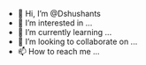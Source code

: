 - 👋 Hi, I’m @Dshushants
- 👀 I’m interested in ...
- 🌱 I’m currently learning ...
- 💞️ I’m looking to collaborate on ...
- 📫 How to reach me ...

<!---
Dshushants/Dshushants is a ✨ special ✨ repository because its `README.md` (this file) appears on your GitHub profile.
You can click the Preview link to take a look at your changes.
--->
